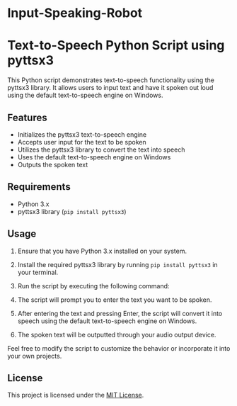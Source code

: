 # Input-Speaking-Robot

# Text-to-Speech Python Script using pyttsx3

This Python script demonstrates text-to-speech functionality using the pyttsx3 library. It allows users to input text and have it spoken out loud using the default text-to-speech engine on Windows.

## Features

- Initializes the pyttsx3 text-to-speech engine
- Accepts user input for the text to be spoken
- Utilizes the pyttsx3 library to convert the text into speech
- Uses the default text-to-speech engine on Windows
- Outputs the spoken text

## Requirements

- Python 3.x
- pyttsx3 library (`pip install pyttsx3`)

## Usage

1. Ensure that you have Python 3.x installed on your system.
2. Install the required pyttsx3 library by running `pip install pyttsx3` in your terminal.
3. Run the script by executing the following command:
   
4. The script will prompt you to enter the text you want to be spoken.
5. After entering the text and pressing Enter, the script will convert it into speech using the default text-to-speech engine on Windows.
6. The spoken text will be outputted through your audio output device.

Feel free to modify the script to customize the behavior or incorporate it into your own projects.

## License

This project is licensed under the [MIT License](LICENSE).



